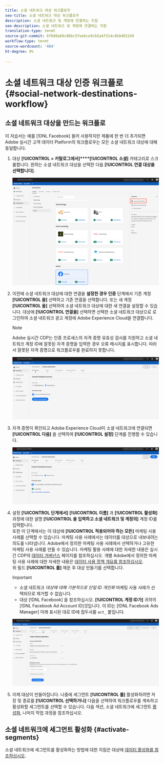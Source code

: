 ```yaml
---
title: 소셜 네트워크 대상 워크플로우
seo-title: 소셜 네트워크 대상 워크플로우
description: 소셜 네트워크 및 계정에 연결하는 지침
seo-description: 소셜 네트워크 및 계정에 연결하는 지침
translation-type: tm+mt
source-git-commit: 6f680a60c88bc5fee6ce9cb5a4f314c4b9d02249
workflow-type: tm+mt
source-wordcount: '464'
ht-degree: 0%

---
```



# 소셜 네트워크 대상 인증 워크플로 {#social-network-destinations-workflow}

## 소셜 네트워크 대상을 만드는 워크플로

이 자습서는 예를 [!DNL Facebook] 들어 사용하지만 제품에 한 번 더 추가되면 Adobe 실시간 고객 데이터 Platform의 워크플로우는 모든 소셜 네트워크 대상에 대해 동일합니다.

1. 대상 **[!UICONTROL > 카탈로그에서]****[!UICONTROL 소셜]** 카테고리로 스크롤합니다. 원하는 소셜 네트워크 대상을 선택한 다음 **[!UICONTROL 연결 대상을 선택합니다]**.

   ![소셜 네트워크 대상에 연결](/help/rtcdp/destinations/assets/facebook-catalog-view.png)

2. 이전에 소셜 네트워크 대상에 대한 연결을 **설정한 경우 인증** 단계에서 기존 계정 **[!UICONTROL 을]** 선택하고 기존 연결을 선택합니다. 또는 새 계정 **[!UICONTROL 을]** 선택하여 소셜 네트워크 대상에 대한 새 연결을 설정할 수 있습니다. 대상에 **[!UICONTROL 연결을]** 선택하면 선택한 소셜 네트워크 대상으로 로그인하여 소셜 네트워크 광고 계정에 Adobe Experience Cloud을 연결합니다.

   >[!NOTE]
   >
   >Adobe 실시간 CDP는 인증 프로세스의 자격 증명 유효성 검사를 지원하고 소셜 네트워크 계정 ID에 잘못된 자격 증명을 입력한 경우 오류 메시지를 표시합니다. 따라서 잘못된 자격 증명으로 워크플로우를 완료하지 못합니다.

   ![소셜 네트워크 대상에 연결 - 인증 단계](/help/rtcdp/destinations/assets/facebook-pre-connect-view.png)

3. 자격 증명이 확인되고 Adobe Experience Cloud이 소셜 네트워크에 연결되면 **[!UICONTROL 다음]** 을 선택하여 **[!UICONTROL 설정]** 단계를 진행할 수 있습니다.

   ![자격 증명 확인됨](/help/rtcdp/destinations/assets/facebook-post-connection-view.png)

4. 설정 **[!UICONTROL 단계에서]** **[!UICONTROL 이름]** 과 **[!UICONTROL 활성화]** 과정에 대한 설명 **[!UICONTROL 을 입력하고 소셜 네트워크 및 계정의]** 계정 ID를 입력합니다. <br> 또한 이 단계에서는 이 대상에 **[!UICONTROL 적용되어야 하는 모든]** 마케팅 사용 사례를 선택할 수 있습니다. 마케팅 사용 사례에서는 데이터를 대상으로 내보내려는 의도를 나타냅니다. Adobe에서 정의한 마케팅 사용 사례에서 선택하거나 고유한 마케팅 사용 사례를 만들 수 있습니다. 마케팅 활용 사례에 대한 자세한 내용은 실시간 CDP의 [데이터 거버넌스](/help/rtcdp/privacy/data-governance-overview.md#destinations) 페이지를 참조하십시오. 개별 Adobe에서 정의한 마케팅 사용 사례에 대한 자세한 내용은 [데이터 사용 정책 개요를 참조하십시오](/help/data-governance/policies/overview.md#core-actions). <br> 위 필드 **[!UICONTROL 를]** 채운 후 대상 만들기를 선택합니다.

   >[!IMPORTANT]
   >
   > * 소셜 네트워크 *대상에 대해 기본적으로 단일 ID 개인화* 마케팅 사용 사례가 선택되므로 제거할 수 없습니다.
   > * 대상 [!DNL Facebook] 을 참조하십시오. **[!UICONTROL 계정 ID가]** 귀하의 [!DNL Facebook Ad Account ID]것입니다. 이 ID는 [!DNL Facebook Ads Manager] 아래 표시된 대로 ID에 접두사를 `act_` 붙입니다.


   ![소셜 네트워크 대상에 연결 - 설정 단계](/help/rtcdp/destinations/assets/social-networks-setup-step.png)

5. 이제 대상이 만들어집니다. 나중에 세그먼트 **[!UICONTROL 를]** 활성화하려면 저장 및 종료를 **[!UICONTROL 선택하거나]** 다음을 선택하여 워크플로우를 계속하고 활성화할 세그먼트를 선택할 수 있습니다. 다음 섹션, 소셜 네트워크에 세그먼트 [활성화](#activate-segments), 나머지 작업 과정을 참조하십시오.

## 소셜 네트워크에 세그먼트 활성화 {#activate-segments}

소셜 네트워크에 세그먼트를 활성화하는 방법에 대한 지침은 대상에 [데이터 활성화를 참조하십시오](/help/rtcdp/destinations/activate-destinations.md).